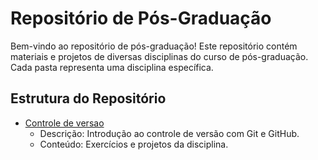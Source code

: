 # Repositório de Pós-Graduação

Bem-vindo ao repositório de pós-graduação! Este repositório contém materiais e projetos de diversas disciplinas do curso de pós-graduação. Cada pasta representa uma disciplina específica.

## Estrutura do Repositório

- [Controle de versao](./controle-de-versao)
  - Descrição: Introdução ao controle de versão com Git e GitHub.
  - Conteúdo: Exercícios e projetos da disciplina.